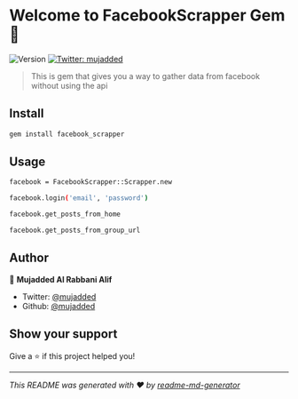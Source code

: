 # Welcome to FacebookScrapper Gem 👋
![Version](https://img.shields.io/badge/version-0.2.5-blue.svg?cacheSeconds=2592000)
[![Twitter: mujadded](https://img.shields.io/twitter/follow/mujadded.svg?style=social)](https://twitter.com/mujadded)

> This is gem that gives you a way to gather data from facebook without using the api

## Install

```sh
gem install facebook_scrapper
```

## Usage

```sh
facebook = FacebookScrapper::Scrapper.new

facebook.login('email', 'password')

facebook.get_posts_from_home

facebook.get_posts_from_group_url
```

## Author

👤 **Mujadded Al Rabbani Alif**

* Twitter: [@mujadded](https://twitter.com/mujadded)
* Github: [@mujadded](https://github.com/mujadded)

## Show your support

Give a ⭐️ if this project helped you!


***
_This README was generated with ❤️ by [readme-md-generator](https://github.com/kefranabg/readme-md-generator)_